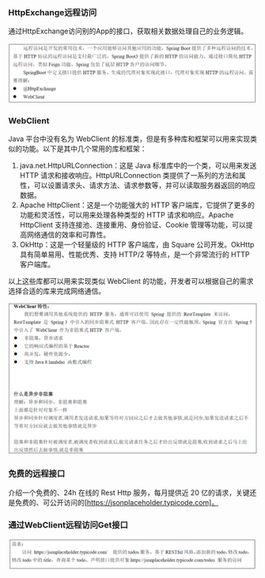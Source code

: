 ### HttpExchange远程访问

通过HttpExchange访问别的App的接口，获取相关数据处理自己的业务逻辑。

![image-20230502224736963](./pic/image-20230502224736963.png)

### WebClient

Java 平台中没有名为 WebClient 的标准类，但是有多种库和框架可以用来实现类似的功能。以下是其中几个常用的库和框架：

1. java.net.HttpURLConnection：这是 Java 标准库中的一个类，可以用来发送 HTTP 请求和接收响应。HttpURLConnection 类提供了一系列的方法和属性，可以设置请求头、请求方法、请求参数等，并可以读取服务器返回的响应数据。
2. Apache HttpClient：这是一个功能强大的 HTTP 客户端库，它提供了更多的功能和灵活性，可以用来处理各种类型的 HTTP 请求和响应。Apache HttpClient 支持连接池、连接重用、身份验证、Cookie 管理等功能，可以提高网络通信的效率和可靠性。
3. OkHttp：这是一个轻量级的 HTTP 客户端库，由 Square 公司开发。OkHttp 具有简单易用、性能优秀、支持 HTTP/2 等特点，是一个非常流行的 HTTP 客户端库。

以上这些库都可以用来实现类似 WebClient 的功能，开发者可以根据自己的需求选择合适的库来完成网络通信。

![image-20230502224707403](./pic/image-20230502224707403.png)

### 免费的远程接口

介绍一个免费的、24h 在线的 Rest Http 服务，每月提供近 20 亿的请求，关键还是免费的、可公开访问的[https://jsonplaceholder.typicode.com]。

### 通过WebClient远程访问Get接口

![image-20230502230239708](./pic/image-20230502230239708.png)